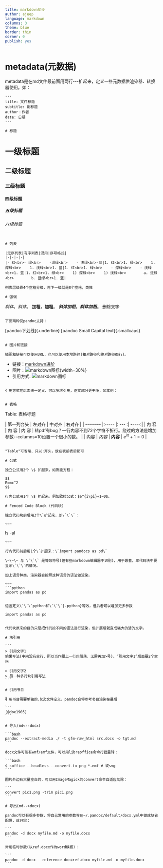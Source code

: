 ```yaml
---
title: markdown初步
author: ajeep
language: markdown
columns: 3
theme: blue
border: thin
corner: 0
publish: yes
---
```


# metadata(元数据)

metadata是在md文件最前面用两行\-\-\-扩起来，定义一些元数据供渲染器、转换器使用。如：

```
---
title: 文件标题
subtitle: 副标题
author：作者
date: 日期
---

# 标题

```
# 一级标题
## 二级标题
### 三级标题
#### 四级标题
##### 五级标题
###### 六级标题
```

# 列表

|无序列表|有序列表|混用|序号格式|
|-|-|-|-|
|- 红<br>- 绿<br>    -深绿<br>    - 浅绿<br>-蓝|1. 红<br>1. 绿<br>    1. 深绿<br>    1. 浅绿<br>1. 蓝|1. 红<br>1. 绿<br>    - 深绿<br>    - 浅绿<br>1. 蓝|1. 红<br>1. 绿<br>    1) 深绿<br>    1) 浅绿<br>        a. 泛绿<br>        b. 显绿<br>1. 蓝|

列表层级靠4个空格分级，再下一级就是8个空格，类推

# 强调

```
*斜体*，_斜体_。
**加粗**，__加粗__。
***斜体加粗***，___斜体加粗___。
~~删除文字~~ 
```

下面两种仅pandoc支持：

```
[pandoc下划线]{.underline}
[pandoc Small Capital text]{.smallcaps}
```

# 图片和链接

插图和链接可以使用URL，也可以使用本地路径(相对路径和绝对路径都行)。

```
- 链接：[markdown进阶](md1.md)
- 图片：![markdown图标](https://markdown.com.cn/hero.png){width=30%}
- 引用方式: ![markdown图标][mdlogo]
```

引用方式在后面统一定义、可以多次引用，正文部分更干净，如本例：

```
[mdlogo]: https://markdown.com.cn/hero.png
```

# 表格

```
Table: 表格标题

| 第一列台头 | 左对齐 | 中对齐 | 右对齐 |
| -------- |:----- |: --- :| -----:|
|   内 容   | 内 容  |  内 容 | 转pdf有bug？一行内容不到72个字符不折行。绕过的方法是增加参数--columns=10设置一个很小的数。 |
|   内容    | *内容* | **内容** | $e^{i\pi}+1=0$ |
```

"Table"可省略、只以:开头，放在表前表后都可

# 公式

独立公式用2个 \$ 扩起来，如质能方程：

$$
E=mc^2
$$

行内公式用1个 \$ 扩起来。例如欧拉公式：$e^{i\pi}+1=0$。

# Fenced Code Block (代码块)

独立代码块前后用3个\`扩起来，即\`\`\`：

~~~
```
ls -al
```
~~~

行内代码前后用1个\`扩起来：\`import pandocs as pd\`

\~\~\~ 与 \`\`\` 是等效符号(但有些markdown编辑器不识别)，用于嵌套，即代码块中要显示\`\`\`的情况。

加上语言种类，渲染器会按照这种语言的语法做渲染。

~~~
```python
import pandas as pd
```
~~~

语言定义\`\`\`python和\`\`\`{.python}等效，但后者可以增加更多参数

~~~
```{.python caption="有语言定义的代码块"}
import pandas as pd
```
~~~

代码块原来的目的只是把代码按不同的语法进行渲染，但扩展后就变成强大的活的文字。

# 块引用

```
> 引用文字1
偷懒写法(中间没有空行，所以当作跟上一行同段落，无需再加>号)，“引用文字1”后面要2个空格

> 引用文字2
> 另一种多行块引用写法
```

# 引用书目

引用书目需要单独的.bib文件定义，pandoc会将参考书目渲染在最后

```
[@doe1905]
```

# 导入(md<--docx)

```bash
pandoc --extract-media ./ -t gfm-raw_html src.docx -o tgt.md
```

docx文件可能有wmf/emf文件，可以用libreoffice命令行批量转：

```bash
$ soffice --headless --convert-to png *.emf # 或svg
```

图片外边有大量空白的，可以用ImageMagick的convert命令自适应切除：

```
convert pic1.png -trim pic1.png
```

# 导出(md-->docx)

pandoc可以有很多参数，将自己常用的参数写在~/.pandoc/default/docx.yml中做成缺省配置，就只需：

```
pandoc -d docx myfile.md -o myfile.docx
```

常用临时参数(以ref.docx作为word模板)：

```
pandoc -d docx --reference-doc=ref.docx myfile.md -o myfile.docx
```

